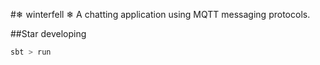 #❄ winterfell ❄
A chatting application using MQTT messaging protocols.

##Star developing
```scala
sbt > run
```
